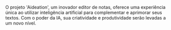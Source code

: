 O projeto 'Aideation', um inovador editor de notas, oferece uma experiência única ao utilizar inteligência artificial para complementar e aprimorar seus textos. Com o poder da IA, sua criatividade e produtividade serão levadas a um novo nível.